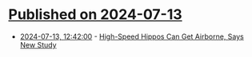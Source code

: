 # [Published on 2024-07-13](index.md)

* [2024-07-13, 12:42:00](https://soylentnews.org/article.pl?sid=24/07/13/037242&from=rss) - [High-Speed Hippos Can Get Airborne, Says New Study](https://soylentnews.org/article.pl?sid=24/07/13/037242&from=rss)
